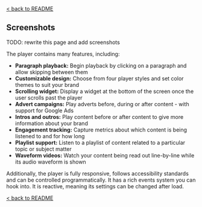 [< back to README](https://github.com/BeyondWords-io/player#readme)

## Screenshots

TODO: rewrite this page and add screenshots





The player contains many features, including:

- **Paragraph playback:** Begin playback by clicking on a paragraph and allow skipping between them
- **Customizable design:** Choose from four player styles and set color themes to suit your brand
- **Scrolling widget:** Display a widget at the bottom of the screen once the user scrolls past the player
- **Advert campaigns:** Play adverts before, during or after content - with support for Google Ads
- **Intros and outros:** Play content before or after content to give more information about your brand
- **Engagement tracking:** Capture metrics about which content is being listened to and for how long
- **Playlist support:** Listen to a playlist of content related to a particular topic or subject matter
- **Waveform videos:** Watch your content being read out line-by-line while its audio waveform is shown

Additionally, the player is fully responsive, follows accessibility standards
and can be controlled programmatically. It has a rich events system you can hook
into. It is reactive, meaning its settings can be changed after load.

[< back to README](https://github.com/BeyondWords-io/player#readme)
